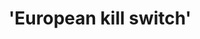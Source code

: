 ---
guid: "B7970E0D-C905-4701-800A-727DB8ECB44E"
title: '''European kill switch'''
description: '''Episode 78 reviews the Data Act and the European kill switch that
  will be required for smart contracts. It discusses whether the calculator app is
  a smart contract itself, based on the regulation interpretation. The potential illegality
  of Bitcoin and Ethereum mining unless they have backdoors is also explored.'''
pubDate: "Tue, 30 May 2023 18:00:00 -0400"
itunes-explicit: "no"
itunes-episode: 78
itunes-episodeType: full

# More info
youtube-full: https://youtu.be/stPEVi5qivw
discussion: https://twitter.com/fulldecent/status/1663776690366222336

# Timeline
timeline:
  - seconds: 71
    title: Slack broke GDPR
  - seconds: 185
    title: Article 30
  - seconds: 306
    title: Backdoor to the backdoor
  - seconds: 522
    title: '''Calculator is a smart contract'''
  - seconds: 689
    title: Is Bitcoin illegal?
  - seconds: 838
    title: Is Data Act even necessary?

# File information
enclosure-url: "https://media.phor.net/csh/2023-05-30-episode-78.m4a"
enclosure-length: UPDATE ME
enclosure-type: "audio/x-m4a"
itunes-duration: UPDATE ME

# CSH information
badges:
  - type: stayed-to-end
    recipient: fulldecent
  - type: stayed-to-end
    recipient: dtedesco1
  - type: stayed-to-end
    recipient: VjDeliria
  - type: stayed-to-end
    recipient: '037'
  - type: stayed-to-end
    recipient: Legend
  - type: stayed-to-end
    recipient: warontheworm
  - type: stayed-to-end
    recipient: EllieVoxel
  - type: stayed-to-end
    recipient: jacobhaap
  - type: stayed-to-end
    recipient: dot_______
  - type: stayed-to-end
    recipient: yodude38
---